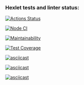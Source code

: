 ### Hexlet tests and linter status:
[![Actions Status](https://github.com/artm73/frontend-project-lvl2/workflows/hexlet-check/badge.svg)](https://github.com/artm73/frontend-project-lvl2/actions)

[![Node CI](https://github.com/artm73/frontend-project-lvl2/actions/workflows/nodejs.yml/badge.svg?branch=main)](https://github.com/artm73/frontend-project-lvl2/actions/workflows/nodejs.yml)

[![Maintainability](https://api.codeclimate.com/v1/badges/fc39330e49db753eef22/maintainability)](https://codeclimate.com/github/artm73/frontend-project-lvl2/maintainability)

[![Test Coverage](https://api.codeclimate.com/v1/badges/fc39330e49db753eef22/test_coverage)](https://codeclimate.com/github/artm73/frontend-project-lvl2/test_coverage)

[![asciicast](https://asciinema.org/a/uOIdHaXrUxaNVLzEeRvYeEJtX.svg)](https://asciinema.org/a/uOIdHaXrUxaNVLzEeRvYeEJtX)

[![asciicast](https://asciinema.org/a/464786.svg)](https://asciinema.org/a/464786)

[![asciicast](https://asciinema.org/a/464787.svg)](https://asciinema.org/a/464787)
